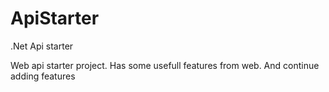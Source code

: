 # ApiStarter
.Net Api starter

Web api starter project. Has some usefull features from web. And continue adding features
